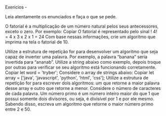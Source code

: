 Exericios -

Leia atentamente os enunciados e faça o que se pede.

O fatorial é a multiplicação de um número natural pelos seus antecessores, exceto o zero. Por exemplo:
Copiar
O fatorial é representado pelo sinal !
4! = 4 x 3 x 2 x 1 = 24
Com base nessas informações, crie um algoritmo que imprima na tela o fatorial de 10.

Utilize a estrutura de repetição for para desenvolver um algoritmo que seja capaz de inverter uma palavra. Por exemplo, a palavra “banana” seria invertida para “ananab”. Utilize a string abaixo como exemplo, depois troque por outras para verificar se seu algoritmo está funcionando corretamente.
Copiar
let word = 'tryber';
Considere o array de strings abaixo:
Copiar
let array = ['java', 'javascript', 'python', 'html', 'css'];
Utilize a estrutura de repetição for para escrever dois algoritmos: um que retorne a maior palavra desse array e outro que retorne a menor. Considere o número de caracteres de cada palavra.
Um número primo é um número inteiro maior do que 1 que possui somente dois divisores, ou seja, é divisível por 1 e por ele mesmo. Sabendo disso, escreva um algoritmo que retorne o maior número primo entre 2 e 50.